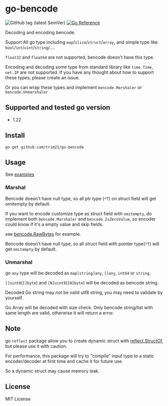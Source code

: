 # go-bencode

![GitHub tag (latest SemVer)](https://img.shields.io/github/v/tag/trim21/go-bencode?style=flat-square)
[![Go Reference](https://pkg.go.dev/badge/github.com/trim21/go-bencode#section-readme.svg)](https://pkg.go.dev/github.com/trim21/go-bencode#section-readme)

Decoding and encoding bencode.

Support All go type including `map`/`slice`/`struct`/`array`, and simple type like `bool`/`int`/`uint`/`string`/....

`float32` and `float64` are not supported, bencode doesn't have this type.

Encoding and decoding some type from standard library like `time.Time`, `net.IP` are not supported.
If you have any thought about how to support these types, please create an issue.

Or you can wrap these types and implement `bencode.Marshaler` or `bencode.Unmarshaler`

## Supported and tested go version

- 1.22

## Install

```console
go get github.com/trim21/go-bencode
```

## Usage

See [examples](./example_test.go)

### Marshal

Bencode doesn't have null type, so all ptr type (`*T`) on struct field will get omitempty by default.

If you want to encode customize type as struct field with `omitempty`,
do implement both `bencode.Marshaler` and `bencode.IsZeroValue`,
so encoder could know if it's a empty value and skip fields.

see [bencode.RawBytes](https://pkg.go.dev/github.com/trim21/go-bencode#RawBytes) for example.

Bencode doesn't have null type, so all struct field with pointer type(`*T`) will get `omitempty` by default.

### Unmarshal

go `any` type will be decoded as `map[string]any`, `[]any`, `int64` or `string`.

`[]uint8`(`[]byte`) and `[N]uint8`(`[N]byte`) will be decoded as bencode string.

Decoded Go string may not be valid utf8 string, you may need to validate by yourself.

Go Array will be decoded with size check.
Only bencode string/list with same length are valid, otherwise it will return a error.

## Note

go `reflect` package allow you to create dynamic struct
with [reflect.StructOf](https://pkg.go.dev/reflect#StructOf),
but please use it with caution.

For performance, this package will try to "compile" input type to a static encoder/decoder
at first time and cache it for future use.

So a dynamic struct may cause memory leak.

## License

MIT License
